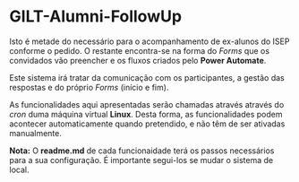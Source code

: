# GILT-Alumni-FollowUp

Isto é metade do necessário para o acompanhamento de ex-alunos do ISEP conforme o pedido. O restante encontra-se na forma do *Forms* que os convidados vão preencher e os fluxos criados pelo **Power Automate**.

Este sistema irá tratar da comunicação com os participantes, a gestão das respostas e do próprio *Forms* (início e fim).

As funcionalidades aqui apresentadas serão chamadas através através do *cron* duma máquina virtual **Linux**. Desta forma, as funcionalidades podem acontecer automaticamente quando pretendido, e não têm de ser ativadas manualmente.

**Nota:** O **readme.md** de cada funcionaidade terá os passos necessários para a sua configuração. É importante segui-los se mudar o sistema de local.